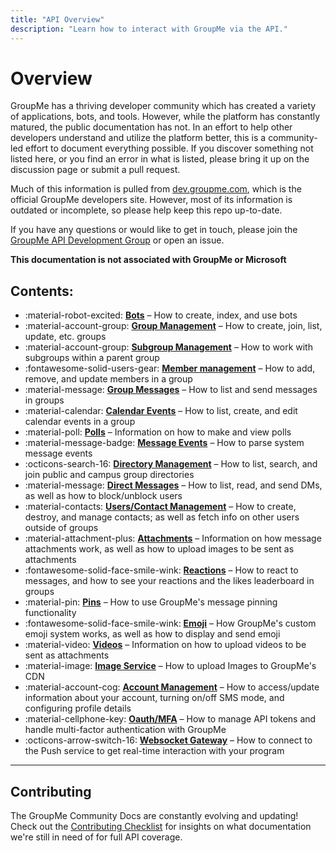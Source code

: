 ```yaml
---
title: "API Overview"
description: "Learn how to interact with GroupMe via the API."
---
```


# Overview

GroupMe has a thriving developer community which has created a variety of applications, bots, and tools. However, while the platform has constantly matured, the public documentation has not. In an effort to help other developers understand and utilize the platform better, this is a community-led effort to document everything possible. If you discover something not listed here, or you find an error in what is listed, please bring it up on the discussion page or submit a pull request.

Much of this information is pulled from [dev.groupme.com](https://dev.groupme.com/), which is the official GroupMe developers site. However, most of its information is outdated or incomplete, so please help keep this repo up-to-date.

If you have any questions or would like to get in touch, please join the [GroupMe API Development Group](https://groupme.com/join_group/27317261/ibNNhx) or open an issue.

**This documentation is not associated with GroupMe or Microsoft**

## Contents:

<div class="grid cards" markdown>

- :material-robot-excited: __[Bots]__ – How to create, index, and use bots
- :material-account-group: __[Group Management]__ – How to create, join, list, update, etc. groups
- :material-account-group: __[Subgroup Management]__ – How to work with subgroups within a parent group
- :fontawesome-solid-users-gear: __[Member management]__ – How to add, remove, and update members in a group
- :material-message: __[Group Messages]__ – How to list and send messages in groups
- :material-calendar: __[Calendar Events]__ – How to list, create, and edit calendar events in a group
- :material-poll: __[Polls]__ – Information on how to make and view polls
- :material-message-badge: __[Message Events]__ – How to parse system message events
- :octicons-search-16: __[Directory Management]__ – How to list, search, and join public and campus group directories
- :material-message: __[Direct Messages]__ – How to list, read, and send DMs, as well as how to block/unblock users
- :material-contacts: __[Users/Contact Management]__ – How to create, destroy, and manage contacts; as well as fetch info on other users outside of groups
- :material-attachment-plus: __[Attachments]__ – Information on how message attachments work, as well as how to upload images to be sent as attachments
- :fontawesome-solid-face-smile-wink: __[Reactions]__ – How to react to messages, and how to see your reactions and the likes leaderboard in groups
- :material-pin: __[Pins]__ – How to use GroupMe's message pinning functionality
- :fontawesome-solid-face-smile-wink: __[Emoji]__ – How GroupMe's custom emoji system works, as well as how to display and send emoji
- :material-video: __[Videos]__ – Information on how to upload videos to be sent as attachments
- :material-image: __[Image Service]__ – How to upload Images to GroupMe's CDN
- :material-account-cog: __[Account Management]__ – How to access/update information about your account, turning on/off SMS mode, and configuring profile details
- :material-cellphone-key: __[Oauth/MFA]__ – How to manage API tokens and handle multi-factor authentication with GroupMe
- :octicons-arrow-switch-16: __[Websocket Gateway]__ – How to connect to the Push service to get real-time interaction with your program

</div>

  [Group Management]: groups.md
  [Subgroup Management]: subtopics.md
  [Member management]: members.md
  [Group Messages]: messages.md
  [Direct Messages]: dms.md
  [Reactions]: likes.md
  [Calendar Events]: calendar.md
  [Directory Management]: directories.md
  [Users/Contact Management]: users.md
  [Bots]: bots.md
  [Account Management]: self.md
  [Attachments]: attachments.md
  [Videos]: video.md
  [Polls]: polls.md
  [Websocket Gateway]: push.md
  [Emoji]: emoji.md
  [Pins]: pins.md
  [Oauth/MFA]: oauth.md
  [Image Service]: images.md
  [Message Events]: events.md

***

## Contributing

The GroupMe Community Docs are constantly evolving and updating! Check out the [Contributing Checklist](https://github.com/groupme-js/GroupMeCommunityDocs/issues/32) for insights on what documentation we're still in need of for full API coverage. 
